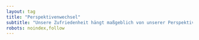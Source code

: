 ```yaml
---
layout: tag
title: "Perspektivenwechsel"
subtitle: "Unsere Zufriedenheit hängt maßgeblich von unserer Perspektive ab."
robots: noindex,follow
---
```

